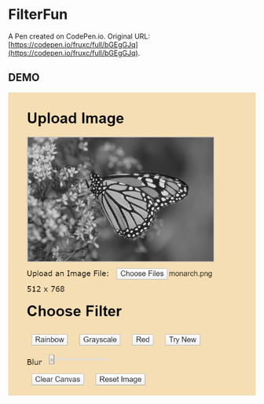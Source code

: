 # FilterFun

A Pen created on CodePen.io. Original URL: [https://codepen.io/fruxc/full/bGEgGJq](https://codepen.io/fruxc/full/bGEgGJq).

## DEMO
![Demo](https://github.com/fruxc/filterfun/blob/master/filterfun.png?raw=true)

